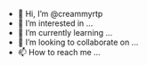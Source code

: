 - 👋 Hi, I’m @creammyrtp
- 👀 I’m interested in ...
- 🌱 I’m currently learning ...
- 💞️ I’m looking to collaborate on ...
- 📫 How to reach me ...

<!---
creammyrtp/creammyrtp is a ✨ special ✨ repository because its `README.md` (this file) appears on your GitHub profile.
You can click the Preview link to take a look at your changes.
--->

